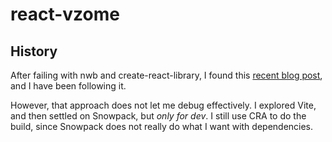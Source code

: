 # react-vzome


## History

After failing with nwb and create-react-library, I found this [recent blog post][mehrahinem], and I have been following it.

[mehrahinem]: https://medium.com/@mehrahinam/build-a-private-react-component-library-cra-rollup-material-ui-github-package-registry-1e14da93e790

However, that approach does not let me debug effectively.  I explored Vite, and then settled on Snowpack, but *only for dev*.  I still use CRA to do the build,
since Snowpack does not really do what I want with dependencies.

